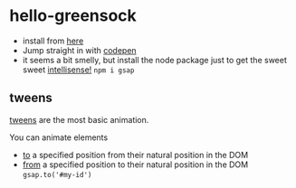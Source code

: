 # hello-greensock

- install from [here](https://greensock.com/docs/v3/Installation#CDN)
- Jump straight in with [codepen](https://codepen.io/GreenSock/pen/aYYOdN)
- it seems a bit smelly, but install the node package just to get the sweet sweet [intellisense!](https://greensock.com/hinting/) `npm i gsap`


## tweens
[tweens](https://greensock.com/docs/v3/GSAP/Tween) are the most basic animation.

You can animate elements
- [to](https://greensock.com/docs/v3/GSAP/gsap.to()) a specified position from their natural position in the DOM
- [from](https://greensock.com/docs/v3/GSAP/gsap.from()) a specified position to their natural position in the DOM
`gsap.to('#my-id')`
